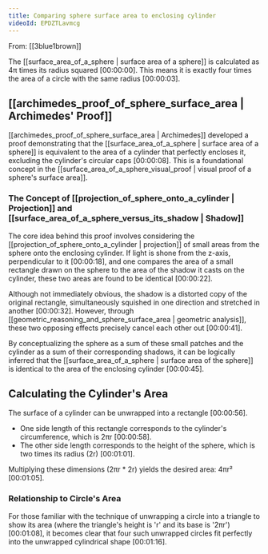 ```yaml
---
title: Comparing sphere surface area to enclosing cylinder
videoId: EPDZTLavmcg
---
```


From: [[3blue1brown]] <br/> 

The [[surface_area_of_a_sphere | surface area of a sphere]] is calculated as 4π times its radius squared <a class="yt-timestamp" data-t="00:00:00">[00:00:00]</a>. This means it is exactly four times the area of a circle with the same radius <a class="yt-timestamp" data-t="00:00:03">[00:00:03]</a>.

## [[archimedes_proof_of_sphere_surface_area | Archimedes' Proof]]

[[archimedes_proof_of_sphere_surface_area | Archimedes]] developed a proof demonstrating that the [[surface_area_of_a_sphere | surface area of a sphere]] is equivalent to the area of a cylinder that perfectly encloses it, excluding the cylinder's circular caps <a class="yt-timestamp" data-t="00:00:08">[00:00:08]</a>. This is a foundational concept in the [[surface_area_of_a_sphere_visual_proof | visual proof of a sphere's surface area]].

### The Concept of [[projection_of_sphere_onto_a_cylinder | Projection]] and [[surface_area_of_a_sphere_versus_its_shadow | Shadow]]

The core idea behind this proof involves considering the [[projection_of_sphere_onto_a_cylinder | projection]] of small areas from the sphere onto the enclosing cylinder. If light is shone from the z-axis, perpendicular to it <a class="yt-timestamp" data-t="00:00:18">[00:00:18]</a>, and one compares the area of a small rectangle drawn on the sphere to the area of the shadow it casts on the cylinder, these two areas are found to be identical <a class="yt-timestamp" data-t="00:00:22">[00:00:22]</a>.

Although not immediately obvious, the shadow is a distorted copy of the original rectangle, simultaneously squished in one direction and stretched in another <a class="yt-timestamp" data-t="00:00:32">[00:00:32]</a>. However, through [[geometric_reasoning_and_sphere_surface_area | geometric analysis]], these two opposing effects precisely cancel each other out <a class="yt-timestamp" data-t="00:00:41">[00:00:41]</a>.

By conceptualizing the sphere as a sum of these small patches and the cylinder as a sum of their corresponding shadows, it can be logically inferred that the [[surface_area_of_a_sphere | surface area of the sphere]] is identical to the area of the enclosing cylinder <a class="yt-timestamp" data-t="00:00:45">[00:00:45]</a>.

## Calculating the Cylinder's Area

The surface of a cylinder can be unwrapped into a rectangle <a class="yt-timestamp" data-t="00:00:56">[00:00:56]</a>.
*   One side length of this rectangle corresponds to the cylinder's circumference, which is 2πr <a class="yt-timestamp" data-t="00:00:58">[00:00:58]</a>.
*   The other side length corresponds to the height of the sphere, which is two times its radius (2r) <a class="yt-timestamp" data-t="00:01:01">[00:01:01]</a>.

Multiplying these dimensions (2πr * 2r) yields the desired area: 4πr² <a class="yt-timestamp" data-t="00:01:05">[00:01:05]</a>.

### Relationship to Circle's Area

For those familiar with the technique of unwrapping a circle into a triangle to show its area (where the triangle's height is 'r' and its base is '2πr') <a class="yt-timestamp" data-t="00:01:08">[00:01:08]</a>, it becomes clear that four such unwrapped circles fit perfectly into the unwrapped cylindrical shape <a class="yt-timestamp" data-t="00:01:16">[00:01:16]</a>.